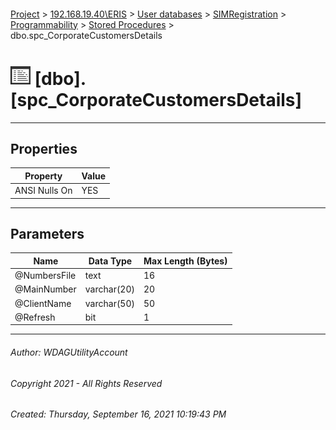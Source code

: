#### 

[Project](../../../../../index.md) > [192.168.19.40\\ERIS](../../../../index.md) > [User databases](../../../index.md) > [SIMRegistration](../../index.md) > [Programmability](../index.md) > [Stored Procedures](Stored_Procedures.md) > dbo.spc_CorporateCustomersDetails

# ![Stored Procedures](../../../../../Images/StoredProcedure32.png) [dbo].[spc_CorporateCustomersDetails]

---

## <a name="#properties"></a>Properties

| Property | Value |
|---|---|
| ANSI Nulls On | YES |


---

## <a name="#parameters"></a>Parameters

| Name | Data Type | Max Length (Bytes) |
|---|---|---|
| @NumbersFile | text | 16 |
| @MainNumber | varchar(20) | 20 |
| @ClientName | varchar(50) | 50 |
| @Refresh | bit | 1 |


---

###### Author:  WDAGUtilityAccount

###### Copyright 2021 - All Rights Reserved

###### Created: Thursday, September 16, 2021 10:19:43 PM

